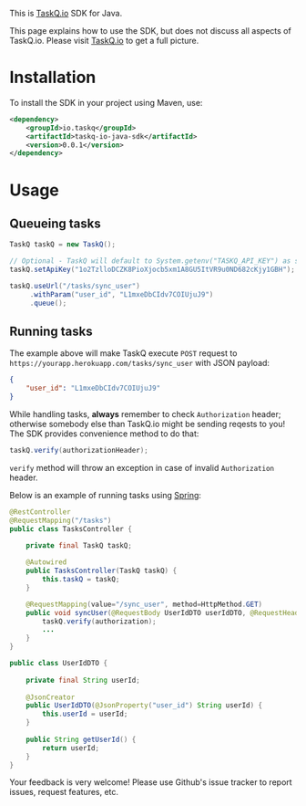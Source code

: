This is [TaskQ.io](https://taskq.io) SDK for Java.

This page explains how to use the SDK, but does not discuss all aspects of TaskQ.io. Please visit [TaskQ.io](https://taskq.io) to get a full picture.

# Installation

To install the SDK in your project using Maven, use:

```xml
<dependency>
	<groupId>io.taskq</groupId>
	<artifactId>taskq-io-java-sdk</artifactId>
	<version>0.0.1</version>
</dependency>
```

# Usage

## Queueing tasks

```java
TaskQ taskQ = new TaskQ();

// Optional - TaskQ will default to System.getenv("TASKQ_API_KEY") as set by Heroku
taskQ.setApiKey("1o2TzlloDCZK8PioXjocb5xm1A8GU5ItVR9u0ND682cKjy1GBH");

taskQ.useUrl("/tasks/sync_user")
	 .withParam("user_id", "L1mxeDbCIdv7COIUjuJ9")
	 .queue();
```

## Running tasks

The example above will make TaskQ execute `POST` request to `https://yourapp.herokuapp.com/tasks/sync_user` with JSON payload:

```json
{
	"user_id": "L1mxeDbCIdv7COIUjuJ9"
}
```

While handling tasks, **always** remember to check `Authorization` header; otherwise somebody else than TaskQ.io might be sending reqests to you! 
The SDK provides convenience method to do that:

```java
taskQ.verify(authorizationHeader);
```

`verify` method will throw an exception in case of invalid `Authorization` header.

Below is an example of running tasks using [Spring](https://spring.io/):

```java
@RestController
@RequestMapping("/tasks")
public class TasksController {

	private final TaskQ taskQ;
	
	@Autowired
	public TasksController(TaskQ taskQ) {
		this.taskQ = taskQ;
	}

	@RequestMapping(value="/sync_user", method=HttpMethod.GET)
	public void syncUser(@RequestBody UserIdDTO userIdDTO, @RequestHeader("Authorization") String authorization) {
		taskQ.verify(authorization);
		...
	}
}

public class UserIdDTO {
	
	private final String userId;
	
	@JsonCreator
	public UserIdDTO(@JsonProperty("user_id") String userId) {
		this.userId = userId;
	}
	
	public String getUserId() {
		return userId;
	}
}
```

Your feedback is very welcome! Please use Github's issue tracker to report issues, request features, etc.